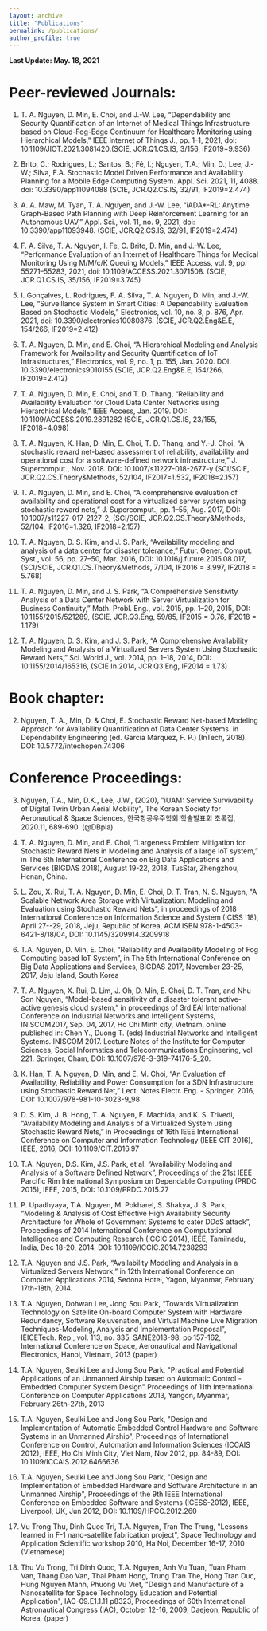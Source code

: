 ```yaml
---
layout: archive
title: "Publications"
permalink: /publications/
author_profile: true
---
```


__Last Update: May. 18, 2021__

# Peer-reviewed Journals:

1. T. A. Nguyen, D. Min, E. Choi, and J.-W. Lee, “Dependability and Security Quantification of an Internet of Medical Things Infrastructure based on Cloud-Fog-Edge Continuum for Healthcare Monitoring using Hierarchical Models,” IEEE Internet of Things J., pp. 1–1, 2021, doi: 10.1109/JIOT.2021.3081420.(SCIE, JCR.Q1.CS.IS, 3/156, IF2019=9.936)

1. Brito, C.; Rodrigues, L.; Santos, B.; Fé, I.; Nguyen, T.A.; Min, D.; Lee, J.-W.; Silva, F.A. Stochastic Model Driven Performance and Availability Planning for a Mobile Edge Computing System. Appl. Sci. 2021, 11, 4088. doi: 10.3390/app11094088 (SCIE, JCR.Q2.CS.IS, 32/91, IF2019=2.474)

1. A. A. Maw, M. Tyan, T. A. Nguyen, and J.-W. Lee, “iADA*-RL: Anytime Graph-Based Path Planning with Deep Reinforcement Learning for an Autonomous UAV,” Appl. Sci., vol. 11, no. 9, 2021, doi: 10.3390/app11093948. (SCIE, JCR.Q2.CS.IS, 32/91, IF2019=2.474)

1. F. A. Silva, T. A. Nguyen, I. Fe, C. Brito, D. Min, and J.-W. Lee, “Performance Evaluation of an Internet of Healthcare Things for Medical Monitoring Using M/M/c/K Queuing Models,” IEEE Access, vol. 9, pp. 55271–55283, 2021, doi: 10.1109/ACCESS.2021.3071508. (SCIE, JCR.Q1.CS.IS, 35/156, IF2019=3.745)

1. I. Gonçalves, L. Rodrigues, F. A. Silva, T. A. Nguyen, D. Min, and J.-W. Lee, “Surveillance System in Smart Cities: A Dependability Evaluation Based on Stochastic Models,” Electronics, vol. 10, no. 8, p. 876, Apr. 2021, doi: 10.3390/electronics10080876. (SCIE, JCR.Q2.Eng&E.E, 154/266, IF2019=2.412)

1. T. A. Nguyen, D. Min, and E. Choi, “A Hierarchical Modeling and Analysis Framework for Availability and Security Quantification of IoT Infrastructures,” Electronics, vol. 9, no. 1, p. 155, Jan. 2020. DOI: 10.3390/electronics9010155 (SCIE, JCR.Q2.Eng&E.E, 154/266, IF2019=2.412)

1. T. A. Nguyen, D. Min, E. Choi, and T. D. Thang, “Reliability and Availability Evaluation for Cloud Data Center Networks using Hierarchical Models​,” IEEE Access, Jan. 2019. DOI: 10.1109/ACCESS.2019.2891282 (SCIE, JCR.Q1.CS.IS, 23/155, IF2018=4.098)

1. T. A. Nguyen, K. Han, D. Min, E. Choi, T. D. Thang, and Y.-J. Choi, “A stochastic reward net-based assessment of reliability, availability and operational cost for a software-defined network infrastructure,” J. Supercomput., Nov. 2018. DOI: 10.1007/s11227-018-2677-y (SCI/SCIE, JCR.Q2.CS.Theory&Methods, 52/104, IF2017=1.532, IF2018=2.157)

1. T. A. Nguyen, D. Min, and E. Choi, “A comprehensive evaluation of availability and operational cost for a virtualized server system using stochastic reward nets,” J. Supercomput., pp. 1–55, Aug. 2017, DOI: 10.1007/s11227-017-2127-2, (SCI/SCIE, JCR.Q2.CS.Theory&Methods, 52/104, IF2016=1.326, IF2018=2.157)

1. T. A. Nguyen, D. S. Kim, and J. S. Park, “Availability modeling and analysis of a data center for disaster tolerance,” Futur. Gener. Comput. Syst., vol. 56, pp. 27–50, Mar. 2016, DOI: 10.1016/j.future.2015.08.017, (SCI/SCIE, JCR.Q1.CS.Theory&Methods, 7/104, IF2016 = 3.997, IF2018 = 5.768)

1. T. A. Nguyen, D. Min, and J. S. Park, “A Comprehensive Sensitivity Analysis of a Data Center Network with Server Virtualization for Business Continuity,” Math. Probl. Eng., vol. 2015, pp. 1–20, 2015, DOI: 10.1155/2015/521289, (SCIE, JCR.Q3.Eng, 59/85, IF2015 = 0.76, IF2018 = 1.179)

1. T. A. Nguyen, D. S. Kim, and J. S. Park, “A Comprehensive Availability Modeling and Analysis of a Virtualized Servers System Using Stochastic Reward Nets,” Sci. World J., vol. 2014, pp. 1–18, 2014, DOI: 10.1155/2014/165316, (SCIE In 2014, JCR.Q3.Eng, IF2014 = 1.73)

# Book chapter:

2. Nguyen, T. A., Min, D. & Choi, E. Stochastic Reward Net-based Modeling Approach for Availability Quantification of Data Center Systems. in Dependability Engineering (ed. García Márquez, F. P.) (InTech, 2018). DOI: 10.5772/intechopen.74306

# Conference Proceedings:

3. Nguyen, T.A., Min, D.K., Lee, J.W., (2020),  "iUAM: Service Survivability of Digital Twin Urban Aerial Mobility", The Korean Society for Aeronautical & Space Sciences, 한국항공우주학회 학술발표회 초록집, 2020.11, 689-690. (@DBpia)

3. T. A. Nguyen, D. Min, and E. Choi, “Largeness Problem Mitigation for Stochastic Reward Nets in Modeling and Analysis of a large IoT system,” in The 6th International Conference on Big Data Applications and Services (BIGDAS 2018), August 19-22, 2018, TusStar, Zhengzhou, Henan, China.

3. ​L. Zou, X. Rui, T. A. Nguyen, D. Min, E. Choi, D. T. Tran, N. S. Nguyen, "A Scalable Network Area Storage with Virtualization: Modeling and Evaluation using Stochastic Reward Nets", in proceedings of 2018 International Conference on Information Science and System (ICISS '18), April 27--29, 2018, Jeju, Republic of Korea, ACM ISBN 978-1-4503-6421-8/18/04, DOI: 10.1145/3209914.3209918 

3. T.A. Nguyen, D. Min, E. Choi, “Reliability and Availability Modeling of Fog Computing based IoT System”, in The 5th International Conference on Big Data Applications and Services, BIGDAS 2017, November 23-25, 2017, Jeju Island, South Korea

3. T. A. Nguyen, X. Rui, D. Lim, J. Oh, D. Min, E. Choi, D. T. Tran, and Nhu Son Nguyen, “Model-based sensitivity of a disaster tolerant active-active genesis cloud system,” in proceedings of 3rd EAI International Conference on Industrial Networks and Intelligent Systems, INISCOM2017, Sep. 04, 2017, Ho Chi Minh city, Vietnam, online published in: Chen Y., Duong T. (eds) Industrial Networks and Intelligent Systems. INISCOM 2017. Lecture Notes of the Institute for Computer Sciences, Social Informatics and Telecommunications Engineering, vol 221. Springer, Cham, DOI: 10.1007/978-3-319-74176-5_20.

3. K. Han, T. A. Nguyen, D. Min, and E. M. Choi, “An Evaluation of Availability, Reliability and Power Consumption for a SDN Infrastructure using Stochastic Reward Net,” Lect. Notes Electr. Eng. - Springer, 2016, DOI: 10.1007/978-981-10-3023-9_98

3. D. S. Kim, J. B. Hong, T. A. Nguyen, F. Machida, and K. S. Trivedi, “Availability Modeling and Analysis of a Virtualized System using Stochastic Reward Nets,” in Proceedings of 16th IEEE International Conference on Computer and Information Technology (IEEE CIT 2016), IEEE, 2016, DOI: 10.1109/CIT.2016.97

3. T.A. Nguyen, D.S. Kim, J.S. Park, et al.  “Availability Modeling and Analysis of a Software Defined Network”, Proceedings of the 21st IEEE Parcific Rim International Symposium on Dependable Computing (PRDC 2015), IEEE, 2015, DOI: 10.1109/PRDC.2015.27

3. P. Upadhyaya, T.A. Nguyen, M. Pokharel, S. Shakya, J. S. Park, “Modeling & Analysis of Cost Effective High Availability Security Architecture for Whole of Government Systems to cater DDoS attack”, Proceedings of 2014 International Conference on Computational Intelligence and Computing Research (ICCIC 2014), IEEE, Tamilnadu, India, Dec 18-20, 2014, DOI: 10.1109/ICCIC.2014.7238293

3. T.A. Nguyen and J.S. Park, “Availability Modeling and Analysis in a Virtualized Servers Network,” in 12th International Conference on Computer Applications 2014, Sedona Hotel, Yagon, Myanmar, February 17th-18th, 2014.

3. T.A. Nguyen, Dohwan Lee, Jong Sou Park, “Towards Virtualization Technology on Satellite On-board Computer System with Hardware Redundancy, Software Rejuvenation, and Virtual Machine Live Migration Techniques-Modeling, Analysis and Implementation Proposal”, IEICETech. Rep., vol. 113, no. 335, SANE2013-98, pp 157-162, International Conference on Space, Aeronautical and Navigational Electronics, Hanoi, Vietnam, 2013 (paper)

3. T.A. Nguyen, Seulki Lee and Jong Sou Park, "Practical and Potential Applications of an Unmanned Airship based on Automatic Control - Embedded Computer System Design" Proceedings of 11th International Conference on Computer Applications 2013, Yangon, Myanmar, February 26th-27th, 2013

3. T.A. Nguyen, Seulki Lee and Jong Sou Park, "Design and Implementation of Automatic Embedded Control Hardware and Software Systems in an Unmanned Airship", Proceedings of International Conference on Control, Automation and Information Sciences (ICCAIS 2012), IEEE, Ho Chi Minh City, Viet Nam, Nov 2012, pp. 84-89, DOI: 10.1109/ICCAIS.2012.6466636

3. T.A. Nguyen, Seulki Lee and Jong Sou Park, "Design and Implementation of Embedded Hardware and Software Architecture in an Unmanned Airship", Proceedings of the 9th IEEE International Conference on Embedded Software and Systems (ICESS-2012), IEEE, Liverpool, UK, Jun 2012, DOI: 10.1109/HPCC.2012.260

3. Vu Trong Thu, Dinh Quoc Tri, T.A. Nguyen, Tran The Trung, "Lessons learned in F-1 nano-satellite fabrication project", Space Technology and Application Scientific workshop 2010, Ha Noi, December 16-17, 2010 (Vietnamese)

3. Thu Vu Trong, Tri Dinh Quoc, T.A. Nguyen, Anh Vu Tuan, Tuan Pham Van, Thang Dao Van, Thai Pham Hong, Trung Tran The, Hong Tran Duc, Hung Nguyen Manh, Phuong Vu Viet, "Design and Manufacture of a Nanosatellite for Space Technology Education and Potential Application", IAC-09.E1.1.11 p8323, Proceedings of 60th International Astronautical Congress (IAC), October 12-16, 2009, Daejeon, Republic of Korea, (paper)